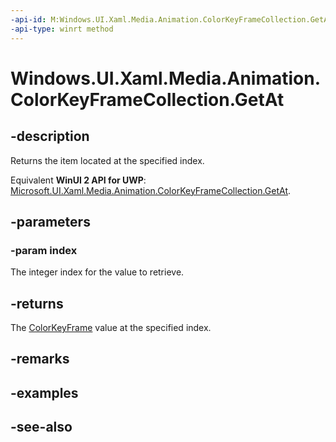 ```yaml
---
-api-id: M:Windows.UI.Xaml.Media.Animation.ColorKeyFrameCollection.GetAt(System.UInt32)
-api-type: winrt method
---
```


<!-- Method syntax
public Windows.UI.Xaml.Media.Animation.ColorKeyFrame GetAt(System.UInt32 index)
-->

# Windows.UI.Xaml.Media.Animation.ColorKeyFrameCollection.GetAt

## -description
Returns the item located at the specified index.

Equivalent **WinUI 2 API for UWP**: [Microsoft.UI.Xaml.Media.Animation.ColorKeyFrameCollection.GetAt](/windows/winui/api/microsoft.ui.xaml.media.animation.colorkeyframecollection.getat).

## -parameters
### -param index
The integer index for the value to retrieve.

## -returns
The [ColorKeyFrame](colorkeyframe.md) value at the specified index.

## -remarks

## -examples

## -see-also
